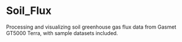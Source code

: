 # Soil_Flux
Processing and visualizing soil greenhouse gas flux data from Gasmet GT5000 Terra, with sample datasets included.
